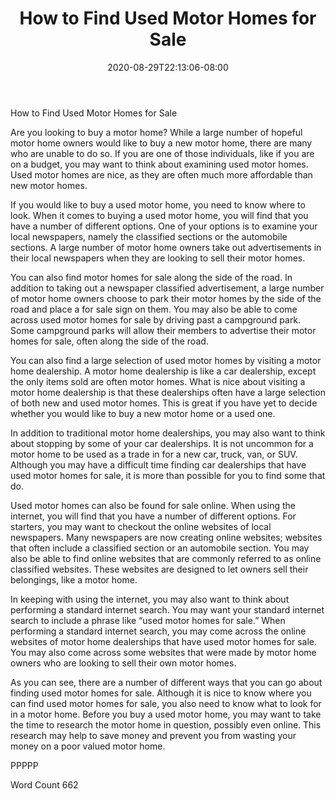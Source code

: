 ﻿---
title: "How to Find Used Motor Homes for Sale"
date: 2020-08-29T22:13:06-08:00
description: "TXT Tips for Web Success"
featured_image: "/images/TXT.jpg"
tags: ["TXT"]
---

How to Find Used Motor Homes for Sale

Are you looking to buy a motor home? While a large number of hopeful motor home owners would like to buy a new motor home, there are many who are unable to do so.  If you are one of those individuals, like if you are on a budget, you may want to think about examining used motor homes.  Used motor homes are nice, as they are often much more affordable than new motor homes.

If you would like to buy a used motor home, you need to know where to look. When it comes to buying a used motor home, you will find that you have a number of different options.  One of your options is to examine your local newspapers, namely the classified sections or the automobile sections.  A large number of motor home owners take out advertisements in their local newspapers when they are looking to sell their motor homes.

You can also find motor homes for sale along the side of the road.  In addition to taking out a newspaper classified advertisement, a large number of motor home owners choose to park their motor homes by the side of the road and place a for sale sign on them.  You may also be able to come across used motor homes for sale by driving past a campground park. Some campground parks will allow their members to advertise their motor homes for sale, often along the side of the road.

You can also find a large selection of used motor homes by visiting a motor home dealership. A motor home dealership is like a car dealership, except the only items sold are often motor homes. What is nice about visiting a motor home dealership is that these dealerships often have a large selection of both new and used motor homes.  This is great if you have yet to decide whether you would like to buy a new motor home or a used one.

In addition to traditional motor home dealerships, you may also want to think about stopping by some of your car dealerships.  It is not uncommon for a motor home to be used as a trade in for a new car, truck, van, or SUV.  Although you may have a difficult time finding car dealerships that have used motor homes for sale, it is more than possible for you to find some that do.

Used motor homes can also be found for sale online.  When using the internet, you will find that you have a number of different options. For starters, you may want to checkout the online websites of local newspapers.  Many newspapers are now creating online websites; websites that often include a classified section or an automobile section.  You may also be able to find online websites that are commonly referred to as online classified websites.  These websites are designed to let owners sell their belongings, like a motor home.  

In keeping with using the internet, you may also want to think about performing a standard internet search. You may want your standard internet search to include a phrase like “used motor homes for sale.”  When performing a standard internet search, you may come across the online websites of motor home dealerships that have used motor homes for sale. You may also come across some websites that were made by motor home owners who are looking to sell their own motor homes.

As you can see, there are a number of different ways that you can go about finding used motor homes for sale.  Although it is nice to know where you can find used motor homes for sale, you also need to know what to look for in a motor home.  Before you buy a used motor home, you may want to take the time to research the motor home in question, possibly even online. This research may help to save money and prevent you from wasting your money on a poor valued motor home.

PPPPP

Word Count 662

